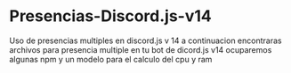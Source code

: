 # Presencias-Discord.js-v14
Uso de presencias multiples en discord.js v 14
a continuacion encontraras archivos para presencia multiple en tu bot de dicord.js v14 ocuparemos algunas npm y un modelo para el calculo del cpu y ram
